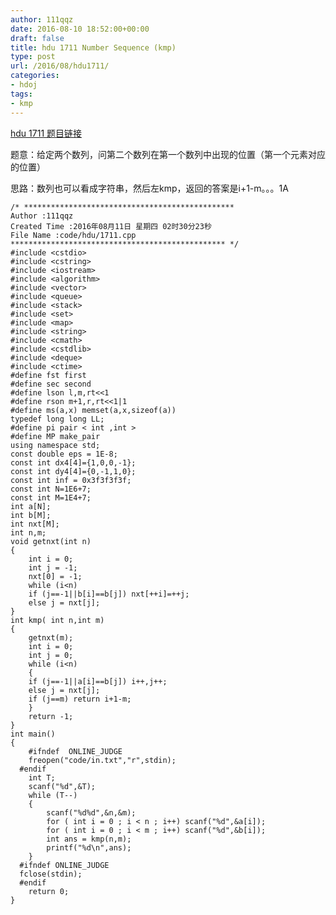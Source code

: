 ```yaml
---
author: 111qqz
date: 2016-08-10 18:52:00+00:00
draft: false
title: hdu 1711 Number Sequence (kmp)
type: post
url: /2016/08/hdu1711/
categories:
- hdoj
tags:
- kmp
---
```


[hdu 1711 题目链接](http://acm.hdu.edu.cn/showproblem.php?pid=1711)

题意：给定两个数列，问第二个数列在第一个数列中出现的位置（第一个元素对应的位置）

思路：数列也可以看成字符串，然后左kmp，返回的答案是i+1-m。。。1A











    
    /* ***********************************************
    Author :111qqz
    Created Time :2016年08月11日 星期四 02时30分23秒
    File Name :code/hdu/1711.cpp
    ************************************************ */
    #include <cstdio>
    #include <cstring>
    #include <iostream>
    #include <algorithm>
    #include <vector>
    #include <queue>
    #include <stack>
    #include <set>
    #include <map>
    #include <string>
    #include <cmath>
    #include <cstdlib>
    #include <deque>
    #include <ctime>
    #define fst first
    #define sec second
    #define lson l,m,rt<<1
    #define rson m+1,r,rt<<1|1
    #define ms(a,x) memset(a,x,sizeof(a))
    typedef long long LL;
    #define pi pair < int ,int >
    #define MP make_pair
    using namespace std;
    const double eps = 1E-8;
    const int dx4[4]={1,0,0,-1};
    const int dy4[4]={0,-1,1,0};
    const int inf = 0x3f3f3f3f;
    const int N=1E6+7;
    const int M=1E4+7;
    int a[N];
    int b[M];
    int nxt[M];
    int n,m;
    void getnxt(int n)
    {
        int i = 0;
        int j = -1;
        nxt[0] = -1;
        while (i<n)
    	if (j==-1||b[i]==b[j]) nxt[++i]=++j;
    	else j = nxt[j];
    }
    int kmp( int n,int m)
    {
        getnxt(m);
        int i = 0;
        int j = 0;
        while (i<n)
        {
    	if (j==-1||a[i]==b[j]) i++,j++;
    	else j = nxt[j];
    	if (j==m) return i+1-m;
        }
        return -1;
    }
    int main()
    {
    	#ifndef  ONLINE_JUDGE 
    	freopen("code/in.txt","r",stdin);
      #endif
    	int T;
    	scanf("%d",&T);
    	while (T--)
    	{
    	    scanf("%d%d",&n,&m);
    	    for ( int i = 0 ; i < n ; i++) scanf("%d",&a[i]);
    	    for ( int i = 0 ; i < m ; i++) scanf("%d",&b[i]);
    	    int ans = kmp(n,m);
    	    printf("%d\n",ans);
    	}
      #ifndef ONLINE_JUDGE  
      fclose(stdin);
      #endif
        return 0;
    }
    



